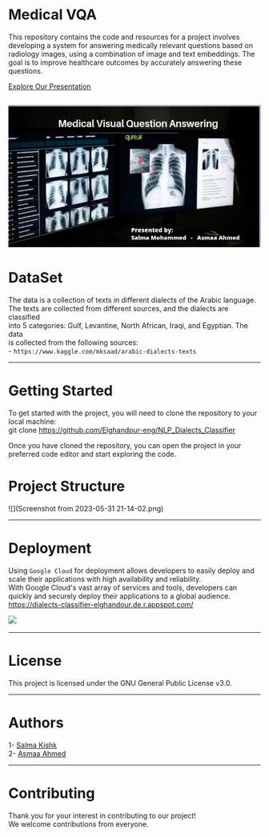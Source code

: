 #  Medical VQA 

This repository contains the code and resources for a project involves developing a system for answering medically relevant questions based on radiology images, using a combination of image and text embeddings. The goal is to improve healthcare outcomes by accurately answering these questions. <br>

[ Explore Our Presentation](https://www.canva.com/design/DAFke_apZOU/_LBE-pZxwtpsn9gvGY13Sw/edit?utm_content=DAFke_apZOU&utm_campaign=designshare&utm_medium=link2&utm_source=sharebutton)

![](https://github.com/salmakishk98/VQA_Medical/blob/main/ModelandFilesUsed/Screenshot%20from%202023-05-31%2021-08-49.png?raw=true)
---
# DataSet

The data is a collection of texts in different dialects of the Arabic language.<br>
    The texts are collected from different sources, and the dialects are classified<br>
    into 5 categories: Gulf, Levantine, North African, Iraqi, and Egyptian. The data<br>
    is collected from the following sources:<br>
     - `https://www.kaggle.com/mksaad/arabic-dialects-texts`

---
# 


# Getting Started
To get started with the project, you will need to clone the repository to your local machine:<br>
git clone  https://github.com/Elghandour-eng/NLP_Dialects_Classifier <br>

Once you have cloned the repository, you can open the project in your preferred code editor and start exploring the code.


# Project Structure

![](Screenshot from 2023-05-31 21-14-02.png)

---

# Deployment

Using `Google Cloud` for deployment allows developers to easily deploy and scale their applications with high availability and reliability.<br>
With Google Cloud's vast array of services and tools, developers can quickly and securely deploy their applications to a global audience.<br>
https://dialects-classifier-elghandour.de.r.appspot.com/

![](https://i.ibb.co/dBWjh0V/Screenshot-42.png)

---
# License
  This project is licensed under the GNU General Public License v3.0.

---
# Authors
  1- [Salma Kishk](https://github.com/salmakishk98)<br>
  2- [Asmaa Ahmed](https://github.com/asmaabadran1)<br>


  
---
# Contributing
Thank you for your interest in contributing to our project!<br>
We welcome contributions from everyone. 





